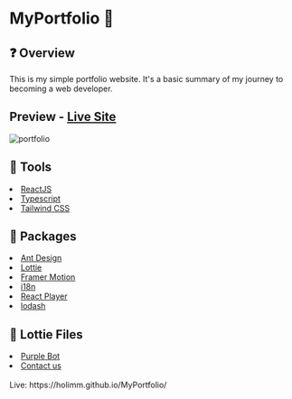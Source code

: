 # MyPortfolio 📰

## ❓ Overview
This is my simple portfolio website. It's a basic summary of my journey to becoming a web developer.
## Preview - [Live Site](https://holimm.github.io/MyPortfolio/)
![portfolio](https://github.com/holimm/MyPortfolio/assets/95845053/6058f591-8aac-4dc4-ab0d-27d3cbf11449)

## 🔧 Tools
<li><a href="https://reactjs.org/">ReactJS</a></li>
<li><a href="https://www.typescriptlang.org/">Typescript</a></li>
<li><a href="https://tailwindcss.com/">Tailwind CSS</a></li>

## 📘 Packages
<li><a href="https://ant.design/">Ant Design</a></li>
<li><a href="https://lottiereact.com/">Lottie</a></li>
<li><a href="https://www.framer.com/motion/">Framer Motion</a></li>
<li><a href="https://www.i18next.com/">i18n</a></li>
<li><a href="https://cookpete.com/react-player/">React Player</a></li>
<li><a href="https://lodash.com/docs/">lodash</a></li>

## 📘 Lottie Files
<li><a href="https://lottiefiles.com/animations/purple-bot-RcTf5unnzA">Purple Bot</a></li>
<li><a href="https://lottiefiles.com/animations/contact-us-rx8PJpcg1b">Contact us</a></li>
<br>
Live: https://holimm.github.io/MyPortfolio/




